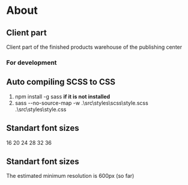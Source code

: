 # About

## Client part

Client part of the finished products warehouse of the publishing center

### For development

## Auto compiling SCSS to CSS

1. npm install -g sass **if it is not installed**
2. sass --no-source-map -w .\src\styles\scss\style.scss .\src\styles\style.css

## Standart font sizes

16 20 24 28 32 36

## Standart font sizes

The estimated minimum resolution is 600px (so far)